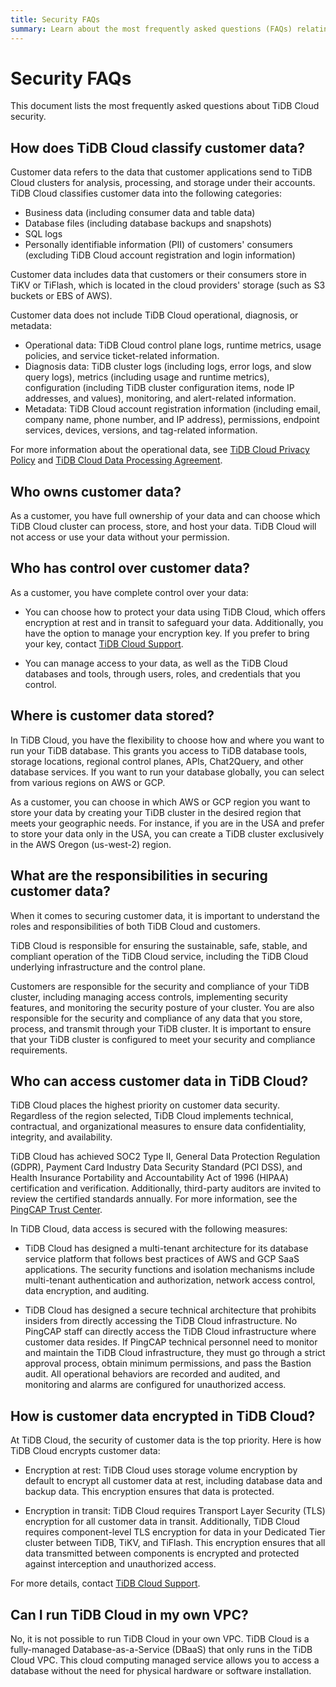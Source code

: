 ```yaml
---
title: Security FAQs
summary: Learn about the most frequently asked questions (FAQs) relating to TiDB Cloud security.
---
```


# Security FAQs

<!-- markdownlint-disable MD026 -->

This document lists the most frequently asked questions about TiDB Cloud security.

## How does TiDB Cloud classify customer data?

Customer data refers to the data that customer applications send to TiDB Cloud clusters for analysis, processing, and storage under their accounts. TiDB Cloud classifies customer data into the following categories:

- Business data (including consumer data and table data)
- Database files (including database backups and snapshots)
- SQL logs
- Personally identifiable information (PII) of customers' consumers (excluding TiDB Cloud account registration and login information)

Customer data includes data that customers or their consumers store in TiKV or TiFlash, which is located in the cloud providers' storage (such as S3 buckets or EBS of AWS).

Customer data does not include TiDB Cloud operational, diagnosis, or metadata:

- Operational data: TiDB Cloud control plane logs, runtime metrics, usage policies, and service ticket-related information.
- Diagnosis data: TiDB cluster logs (including logs, error logs, and slow query logs), metrics (including usage and runtime metrics), configuration (including TiDB cluster configuration items, node IP addresses, and values), monitoring, and alert-related information.
- Metadata: TiDB Cloud account registration information (including email, company name, phone number, and IP address), permissions, endpoint services, devices, versions, and tag-related information.

For more information about the operational data, see [TiDB Cloud Privacy Policy](https://www.pingcap.com/privacy-policy/) and [TiDB Cloud Data Processing Agreement](https://www.pingcap.com/legal/data-processing-agreement-for-tidb-cloud-services/).

## Who owns customer data?

As a customer, you have full ownership of your data and can choose which TiDB Cloud cluster can process, store, and host your data. TiDB Cloud will not access or use your data without your permission.

## Who has control over customer data?

As a customer, you have complete control over your data:

- You can choose how to protect your data using TiDB Cloud, which offers encryption at rest and in transit to safeguard your data. Additionally, you have the option to manage your encryption key. If you prefer to bring your key, contact [TiDB Cloud Support](/tidb-cloud/tidb-cloud-support.md).

- You can manage access to your data, as well as the TiDB Cloud databases and tools, through users, roles, and credentials that you control.

## Where is customer data stored?

In TiDB Cloud, you have the flexibility to choose how and where you want to run your TiDB database. This grants you access to TiDB database tools, storage locations, regional control planes, APIs, Chat2Query, and other database services. If you want to run your database globally, you can select from various regions on AWS or GCP.

As a customer, you can choose in which AWS or GCP region you want to store your data by creating your TiDB cluster in the desired region that meets your geographic needs. For instance, if you are in the USA and prefer to store your data only in the USA, you can create a TiDB cluster exclusively in the AWS Oregon (us-west-2) region.

## What are the responsibilities in securing customer data?

When it comes to securing customer data, it is important to understand the roles and responsibilities of both TiDB Cloud and customers.

TiDB Cloud is responsible for ensuring the sustainable, safe, stable, and compliant operation of the TiDB Cloud service, including the TiDB Cloud underlying infrastructure and the control plane.

Customers are responsible for the security and compliance of your TiDB cluster, including managing access controls, implementing security features, and monitoring the security posture of your cluster. You are also responsible for the security and compliance of any data that you store, process, and transmit through your TiDB cluster. It is important to ensure that your TiDB cluster is configured to meet your security and compliance requirements.

## Who can access customer data in TiDB Cloud?

TiDB Cloud places the highest priority on customer data security. Regardless of the region selected, TiDB Cloud implements technical, contractual, and organizational measures to ensure data confidentiality, integrity, and availability.

TiDB Cloud has achieved SOC2 Type II, General Data Protection Regulation (GDPR), Payment Card Industry Data Security Standard (PCI DSS), and Health Insurance Portability and Accountability Act of 1996 (HIPAA) certification and verification. Additionally, third-party auditors are invited to review the certified standards annually. For more information, see the [PingCAP Trust Center](https://www.pingcap.com/trust-compliance-center).

In TiDB Cloud, data access is secured with the following measures:

- TiDB Cloud has designed a multi-tenant architecture for its database service platform that follows best practices of AWS and GCP SaaS applications. The security functions and isolation mechanisms include multi-tenant authentication and authorization, network access control, data encryption, and auditing.

- TiDB Cloud has designed a secure technical architecture that prohibits insiders from directly accessing the TiDB Cloud infrastructure. No PingCAP staff can directly access the TiDB Cloud infrastructure where customer data resides. If PingCAP technical personnel need to monitor and maintain the TiDB Cloud infrastructure, they must go through a strict approval process, obtain minimum permissions, and pass the Bastion audit. All operational behaviors are recorded and audited, and monitoring and alarms are configured for unauthorized access.

## How is customer data encrypted in TiDB Cloud?

At TiDB Cloud, the security of customer data is the top priority. Here is how TiDB Cloud encrypts customer data:

- Encryption at rest: TiDB Cloud uses storage volume encryption by default to encrypt all customer data at rest, including database data and backup data. This encryption ensures that data is protected.

- Encryption in transit: TiDB Cloud requires Transport Layer Security (TLS) encryption for all customer data in transit. Additionally, TiDB Cloud requires component-level TLS encryption for data in your Dedicated Tier cluster between TiDB, TiKV, and TiFlash. This encryption ensures that all data transmitted between components is encrypted and protected against interception and unauthorized access.

For more details, contact [TiDB Cloud Support](/tidb-cloud/tidb-cloud-support.md).

## Can I run TiDB Cloud in my own VPC?

No, it is not possible to run TiDB Cloud in your own VPC. TiDB Cloud is a fully-managed Database-as-a-Service (DBaaS) that only runs in the TiDB Cloud VPC. This cloud computing managed service allows you to access a database without the need for physical hardware or software installation.
